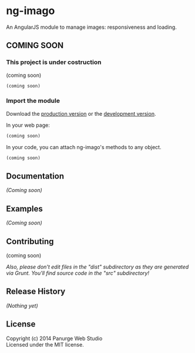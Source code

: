 # ng-imago

An AngularJS module to manage images: responsiveness and loading. 

## COMING SOON
### This project is under costruction
(coming soon)

```javascript
(coming soon)
```

### Import the module
Download the [production version][min] or the [development version][max].

[min]: https://raw.github.com/aboschini/ng-imago/master/dist/ng-imago.min.js
[max]: https://raw.github.com/aboschini/ng-imago/master/dist/ng-imago.js

In your web page:

```html
(coming soon)
```

In your code, you can attach ng-imago's methods to any object.

```html
(coming soon)
```

## Documentation
_(Coming soon)_

## Examples
_(Coming soon)_

## Contributing
(coming soon)

_Also, please don't edit files in the "dist" subdirectory as they are generated via Grunt. You'll find source code in the "src" subdirectory!_

## Release History
_(Nothing yet)_

## License
Copyright (c) 2014 Panurge Web Studio  
Licensed under the MIT license.
